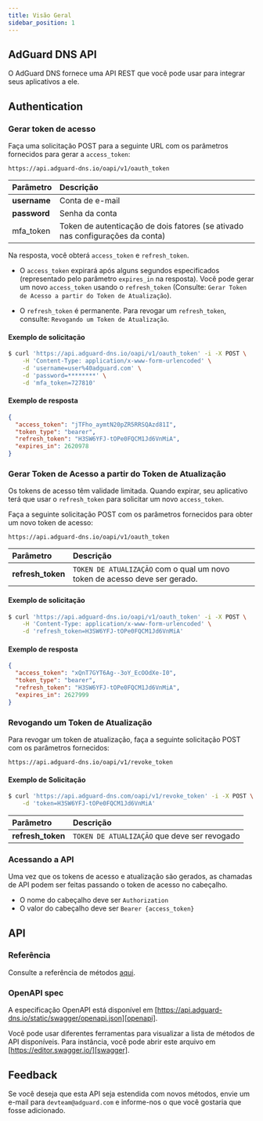 ```yaml
---
title: Visão Geral
sidebar_position: 1
---
```


## AdGuard DNS API

O AdGuard DNS fornece uma API REST que você pode usar para integrar seus aplicativos a ele.

## Authentication

### Gerar token de acesso

Faça uma solicitação POST para a seguinte URL com os parâmetros fornecidos para gerar a `access_token`:

`https://api.adguard-dns.io/oapi/v1/oauth_token`

| Parâmetro    | Descrição                                                                     |
|:------------ |:----------------------------------------------------------------------------- |
| **username** | Conta de e-mail                                                               |
| **password** | Senha da conta                                                                |
| mfa_token    | Token de autenticação de dois fatores (se ativado nas configurações da conta) |

Na resposta, você obterá `access_token` e `refresh_token`.

- O `access_token` expirará após alguns segundos especificados (representado pelo parâmetro `expires_in` na resposta). Você pode gerar um novo `access_token` usando o `refresh_token` (Consulte: `Gerar Token de Acesso a partir do Token de Atualização`).

- O `refresh_token` é permanente. Para revogar um `refresh_token`, consulte: `Revogando um Token de Atualização`.

#### Exemplo de solicitação

```bash
$ curl 'https://api.adguard-dns.io/oapi/v1/oauth_token' -i -X POST \
    -H 'Content-Type: application/x-www-form-urlencoded' \
    -d 'username=user%40adguard.com' \
    -d 'password=********' \
    -d 'mfa_token=727810'
```

#### Exemplo de resposta

```json
{
  "access_token": "jTFho_aymtN20pZR5RRSQAzd81I",
  "token_type": "bearer",
  "refresh_token": "H3SW6YFJ-tOPe0FQCM1Jd6VnMiA",
  "expires_in": 2620978
}
```

### Gerar Token de Acesso a partir do Token de Atualização

Os tokens de acesso têm validade limitada. Quando expirar, seu aplicativo terá que usar o `refresh_token` para solicitar um novo `access_token`.

Faça a seguinte solicitação POST com os parâmetros fornecidos para obter um novo token de acesso:

`https://api.adguard-dns.io/oapi/v1/oauth_token`

| Parâmetro         | Descrição                                                                  |
|:----------------- |:-------------------------------------------------------------------------- |
| **refresh_token** | `TOKEN DE ATUALIZAÇÃO` com o qual um novo token de acesso deve ser gerado. |

#### Exemplo de solicitação

```bash
$ curl 'https://api.adguard-dns.io/oapi/v1/oauth_token' -i -X POST \
    -H 'Content-Type: application/x-www-form-urlencoded' \
    -d 'refresh_token=H3SW6YFJ-tOPe0FQCM1Jd6VnMiA'
```

#### Exemplo de resposta

```json
{
  "access_token": "xQnT7GYT6Ag--3oY_EcOOdXe-I0",
  "token_type": "bearer",
  "refresh_token": "H3SW6YFJ-tOPe0FQCM1Jd6VnMiA",
  "expires_in": 2627999
}
```

### Revogando um Token de Atualização

Para revogar um token de atualização, faça a seguinte solicitação POST com os parâmetros fornecidos:

`https://api.adguard-dns.io/oapi/v1/revoke_token`

#### Exemplo de Solicitação

```bash
$ curl 'https://api.adguard-dns.com/oapi/v1/revoke_token' -i -X POST \
    -d 'token=H3SW6YFJ-tOPe0FQCM1Jd6VnMiA'
```

| Parâmetro         | Descrição                                    |
|:----------------- |:-------------------------------------------- |
| **refresh_token** | `TOKEN DE ATUALIZAÇÃO` que deve ser revogado |

### Acessando a API

Uma vez que os tokens de acesso e atualização são gerados, as chamadas de API podem ser feitas passando o token de acesso no cabeçalho.

- O nome do cabeçalho deve ser `Authorization`
- O valor do cabeçalho deve ser `Bearer {access_token}`

## API

### Referência

Consulte a referência de métodos [aqui](private-dns/api/reference.md).

### OpenAPI spec

A especificação OpenAPI está disponível em [https://api.adguard-dns.io/static/swagger/openapi.json][openapi].

Você pode usar diferentes ferramentas para visualizar a lista de métodos de API disponíveis. Para instância, você pode abrir este arquivo em [https://editor.swagger.io/][swagger].

## Feedback

Se você deseja que esta API seja estendida com novos métodos, envie um e-mail para `devteam@adguard.com` e informe-nos o que você gostaria que fosse adicionado.

[openapi]: https://api.adguard-dns.io/static/swagger/openapi.json
[swagger]: https://editor.swagger.io/

